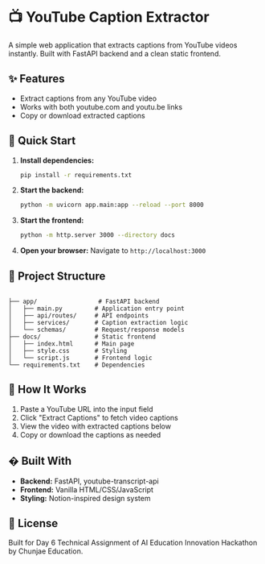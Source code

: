 # 📺 YouTube Caption Extractor

A simple web application that extracts captions from YouTube videos instantly. Built with FastAPI backend and a clean static frontend.

## ✨ Features

- Extract captions from any YouTube video
- Works with both youtube.com and youtu.be links
- Copy or download extracted captions

## 🚀 Quick Start

1. **Install dependencies:**

   ```bash
   pip install -r requirements.txt
   ```

2. **Start the backend:**

   ```bash
   python -m uvicorn app.main:app --reload --port 8000
   ```

3. **Start the frontend:**

   ```bash
   python -m http.server 3000 --directory docs
   ```

4. **Open your browser:**
   Navigate to `http://localhost:3000`

## 📁 Project Structure

```

├── app/                 # FastAPI backend
│   ├── main.py         # Application entry point
│   ├── api/routes/     # API endpoints
│   ├── services/       # Caption extraction logic
│   └── schemas/        # Request/response models
├── docs/               # Static frontend
│   ├── index.html      # Main page
│   ├── style.css       # Styling
│   └── script.js       # Frontend logic
└── requirements.txt    # Dependencies

```

## 🔧 How It Works

1. Paste a YouTube URL into the input field
2. Click "Extract Captions" to fetch video captions
3. View the video with extracted captions below
4. Copy or download the captions as needed

## �️ Built With

- **Backend:** FastAPI, youtube-transcript-api
- **Frontend:** Vanilla HTML/CSS/JavaScript
- **Styling:** Notion-inspired design system

## 📝 License

Built for Day 6 Technical Assignment of AI Education Innovation Hackathon by Chunjae Education.
